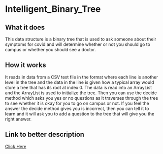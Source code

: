 # Intelligent_Binary_Tree
## What it does
This data structure is a binary tree that is used to ask someone about their symptoms for covid and will determine whether or not you should go to campus or whether you should see a doctor.
## How it works
It reads in data from a CSV text file in the format where each line is another level in the tree and the data in the line is given how a typical array would store a tree that has its root at index 0.
The data is read into an ArrayList and the ArrayList is used to initialize the tree. Then you can use the decide method which asks you yes or no questions as it traverses through the tree to see whether it is okay for you to go on campus or not.
If you feel the answer the decide method gives you is incorrect, then you can tell it to learn and it will ask you to add a question to the tree that will give you the right answer.
## Link to better description
[Click Here](https://github.com/JoshuaLamke/Intelligent_Binary_Tree/edit/main/project3-description.pdf)
